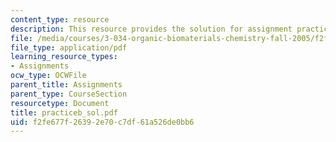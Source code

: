```yaml
---
content_type: resource
description: This resource provides the solution for assignment practice set B.
file: /media/courses/3-034-organic-biomaterials-chemistry-fall-2005/f2fe677f26392e70c7df61a526de0bb6_practiceb_sol.pdf
file_type: application/pdf
learning_resource_types:
- Assignments
ocw_type: OCWFile
parent_title: Assignments
parent_type: CourseSection
resourcetype: Document
title: practiceb_sol.pdf
uid: f2fe677f-2639-2e70-c7df-61a526de0bb6
---
```

